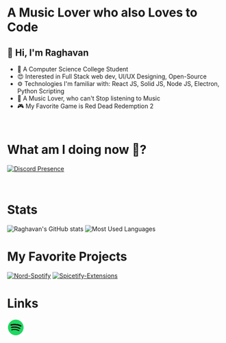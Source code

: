 # A Music Lover who also Loves to Code

## 👋 Hi, I'm **Raghavan**
- 🤗 A Computer Science College Student
- 😍 Interested in Full Stack web dev, UI/UX Designing, Open-Source
- ⚙️ Technologies I'm familiar with: React JS, Solid JS, Node JS, Electron, Python Scripting
- 🎵 A Music Lover, who can't Stop listening to Music
- 🎮 My Favorite Game is Red Dead Redemption 2

</br>

# What am I doing now 🤔?
[![Discord Presence](https://lanyard.kyrie25.me/api/1040249560418750536?bg=282a36&gradient=DD6387-DD6387&&waveSpotifyColor=DD6387&waveColor=DD6387)](https://discord.com/users/1040249560418750536)

</br>

# Stats
![Raghavan's GitHub stats](https://github-readme-stats.vercel.app/api?username=Tetrax-10&show_icons=true&theme=dracula)
![Most Used Languages](https://github-readme-stats.vercel.app/api/top-langs/?username=Tetrax-10&layout=compact&theme=dracula&langs_count=8)

# My Favorite Projects
[![Nord-Spotify](https://github-readme-stats.vercel.app/api/pin/?username=Tetrax-10&repo=Nord-Spotify&show_owner=true&theme=dracula)](https://github.com/Tetrax-10/Nord-Spotify)
[![Spicetify-Extensions](https://github-readme-stats.vercel.app/api/pin/?username=Tetrax-10&repo=Spicetify-Extensions&show_owner=true&theme=dracula)](https://github.com/Tetrax-10/Spicetify-Extensions)

# Links
[<img alt="Spotify" width="40px" src="assets/spotify.png" />](https://open.spotify.com/user/31ihiyobja76jv25r7j7oj6rmjdu)
